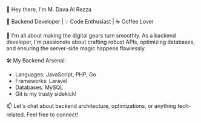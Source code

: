 👋 Hey there, I'm M. Dava Al Rezza

🚀 Backend Developer | 💡 Code Enthusiast | ☕ Coffee Lover

🌟 I'm all about making the digital gears turn smoothly. As a backend developer, I'm passionate about crafting robust APIs, optimizing databases, and ensuring the server-side magic happens flawlessly.

🛠️ My Backend Arsenal:
- Languages: JavaScript, PHP, Go
- Frameworks: Laravel
- Databases: MySQL
- Git is my trusty sidekick!

📫 Let's chat about backend architecture, optimizations, or anything tech-related. Feel free to connect!
